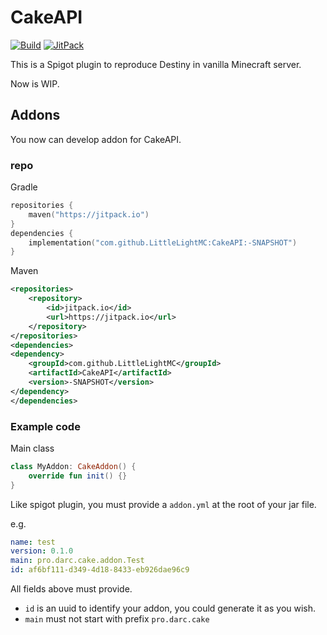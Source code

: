 # CakeAPI
[![Build](https://github.com/LittleLightMC/CakeAPI/actions/workflows/build.yml/badge.svg)](https://github.com/LittleLightMC/CakeAPI/actions/workflows/build.yml)
[![JitPack](https://jitpack.io/v/LittleLightMC/CakeAPI.svg)](https://jitpack.io/#LittleLightMC/CakeAPI)

This is a Spigot plugin to reproduce 
Destiny in vanilla Minecraft server.

Now is WIP.

## Addons

You now can develop addon for CakeAPI.

### repo
Gradle
```kotlin
repositories {
    maven("https://jitpack.io")
}
dependencies {
    implementation("com.github.LittleLightMC:CakeAPI:-SNAPSHOT")
}
```

Maven
```xml
<repositories>
    <repository>
        <id>jitpack.io</id>
        <url>https://jitpack.io</url>
    </repository>
</repositories>
<dependencies>
<dependency>
    <groupId>com.github.LittleLightMC</groupId>
    <artifactId>CakeAPI</artifactId>
    <version>-SNAPSHOT</version>
</dependency>
</dependencies>
```

### Example code
Main class
```kotlin
class MyAddon: CakeAddon() {
    override fun init() {}
}
```
Like spigot plugin, you must provide a `addon.yml` at the root of your jar file.

e.g.
```yaml
name: test
version: 0.1.0
main: pro.darc.cake.addon.Test
id: af6bf111-d349-4d18-8433-eb926dae96c9
```

All fields above must provide.
- `id` is an uuid to identify your addon, you could generate it as you wish.
- `main` must not start with prefix `pro.darc.cake`
